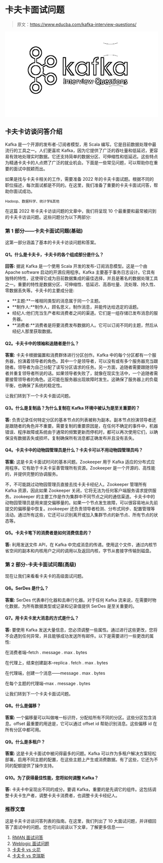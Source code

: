 # 卡夫卡面试问题

> 原文：<https://www.educba.com/kafka-interview-questions/>

![kafka-interview-questions](img/5d2e08a7967e85382202cec8c17c9bb8.png)



## 卡夫卡访谈问答介绍

Kafka 是一个开源的发布者-订阅者模型，用 Scala 编写。它是目前数据处理中最流行的工具之一。人们更喜欢 Kafka，因为它提供了广泛的吞吐量和低延迟，更容易有效地处理实时数据。它还支持简单的数据分区、可伸缩性和低延迟。这些特点为精通卡夫卡的人点燃了广泛的就业机会。下面是一些常见问题，可以帮助你在重要的面试中脱颖而出。

如果是找与卡夫卡相关的工作，需要准备 2022 年的卡夫卡面试题。根据不同的职位描述，每次面试都是不同的。在这里，我们准备了重要的卡夫卡面试问答，帮助你面试成功。

<small>Hadoop、数据科学、统计学&其他</small>

在这篇 2022 年卡夫卡访谈问题的文章中，我们将呈现 10 个最重要和最常被问到的卡夫卡访谈问题。这些问题分为以下两部分:

### 第 1 部分——卡夫卡面试问题(基础)

这第一部分涵盖了基本的卡夫卡访谈问题和答案。

#### Q1。什么是卡夫卡，卡夫卡的各个组成部分是什么？

**回答:**
据说 Kafka 是一个使用 Scala 开发的发布-订阅消息模型。这是一个由 Apache software 启动的开源应用程序。Kafka 主要基于事务日志设计。它具有独特的特性，这使得它成为目前数据集成的最佳选择，并且是著名的数据处理工具之一。重要的特性是数据分区、可伸缩性、低延迟、高吞吐量、流处理、持久性、零数据丢失等。卡夫卡的主要成分是:

*   **主题:**一堆相同类型的消息属于同一个主题。
*   **制作人:**制作人，顾名思义，制作消息，并能传达给选定的话题。
*   经纪人:他们充当生产者和消费者之间的渠道。它们是一组存储已发布消息的服务器。
*   **消费者:**消费者是将要消费发布数据的人。它可以订阅不同的主题，然后从经纪人那里获取数据。

#### Q2。卡夫卡中的领袖和追随者是什么？

**答案:**
卡夫卡根据偏置和消费群体进行分区创作。Kafka 中的每个分区都有一个服务器，扮演着领导者的角色。其中一个是领导者，可以没有或有多个服务器充当跟随者。领导者为自己分配了读写分区请求的任务。另一方面，追随者需要跟随领导者并重复领导者所说的话。如果领导者失败了，就像在现实生活中，一个追随者需要接管领导者的角色。这可能在服务器出现故障时发生。这确保了服务器上的负载平衡，也确保了系统的稳定性。

让我们转到下一个卡夫卡面试问题。

#### Q3。什么是复制品？为什么复制在 Kafka 环境中被认为是至关重要的？

**答:**
负责记录任何特定分区的基本节点的列表被称为副本。副本节点扮演领导者还是跟随者的角色并不重要。需要复制的重要原因是，在任何不确定的事件中，机器错误、程序故障或系统由于通常的频繁更新而停机时，都可以再次使用它们，以确保没有数据丢失或损坏。复制确保所有消息都正确发布并且没有丢失。

#### Q4。卡夫卡中的动物园管理员是什么？卡夫卡可以不用动物园管理员吗？

**答案:**
这是卡夫卡面试时问的基本问题。Zookeeper 用于 Kafka 适应的分布式应用程序。它有助于卡夫卡妥善管理所有资源。Zookeeper 是一个开源的、高性能的，并提供完整的协调服务。

不，不可能跳过动物园管理员直接去找卡夫卡经纪人。Zookeeper 管理所有 Kafka 资源，因此如果 Zookeeper 关闭，它将无法为任何客户端服务请求提供服务。zookeeper 的主要工作是作为集群中不同节点之间的通信渠道。卡夫卡中的动物园管理员是用来提交偏移量的。如果一个节点发生故障，可以很容易地从先前提交的偏移量中恢复。zookeeper 还负责领导者检测、分布式同步、配置管理等活动。通过所有这些，它还可以识别离开或加入集群节点的新节点、所有节点的状态等。

#### Q5。卡夫卡笔下的消费者是如何消费信息的？

**答:**
利用发送文件 API，在 Kafka 中完成消息的传递。使用这个文件，通过内核节省空间的副本和内核用户之间的调用以及返回内核，字节从套接字传输到磁盘。

### 第 2 部分-卡夫卡面试问题(高级)

现在让我们来看看卡夫卡的高级面试问题。

#### Q6。SerDes 是什么？

**答案:**
SerDes 代表串行化器和去串行化器。对于任何 Kafka 流来说，在需要时物化数据，为所有数据类型或记录和记录值提供 SerDes 是至关重要的。

#### Q7。用卡夫卡发大消息的方式是什么？

**答:**
要使用 Kafka 发送大量信息，您必须调整一些属性。通过进行这些更改，您将不会遇到任何异常，并且能够成功发送所有邮件。以下是需要进行一些更改的属性:

在消费者端–fetch . message . max . bytes

在代理上，结束创建副本–replica . fetch . max . bytes

在代理端，创建一个消息——message . max . bytes

在每个主题的代理端–max . message . bytes

让我们转到下一个卡夫卡面试问题。

#### Q8。什么是偏移？

**答案:**
一个偏移量可以叫做唯一标识符，分配给所有不同的分区。这些分区包含消息。offset 最重要的用途是，它可以通过 offset id 帮助识别消息。这些偏移 id 在所有分区中都可用。

#### Q9。什么是多租户？

**答案:**
这是卡夫卡面试中被问得最多的问题。Kafka 可以作为多租户解决方案轻松部署。启用不同主题的配置，在这些主题上产生或消费数据。有了这些，它还为不同的配额提供了操作支持。

#### Q10。为了获得最佳性能，您将如何调整 Kafka？

**答:**
卡夫卡中呈现出不同的成分。要调 Kafka，重要的是先调它的组件。这包括调整卡夫卡生产者，调整卡夫卡消费者，也调整卡夫卡经纪人。

### 推荐文章

这是卡夫卡访谈问答列表的指南。在这里，我们列出了 10 大面试问题，并详细回答了面试中的问题。您也可以阅读以下文章，了解更多信息——

1.  [RMAN 面试问答](https://www.educba.com/rman-interview-questions/)
2.  [Weblogic 面试问题](https://www.educba.com/weblogic-interview-questions/)
3.  [卡夫卡 vs 火花](https://www.educba.com/kafka-vs-spark/)
4.  [卡夫卡 vs 克瑞斯](https://www.educba.com/kafka-vs-kinesis/)





